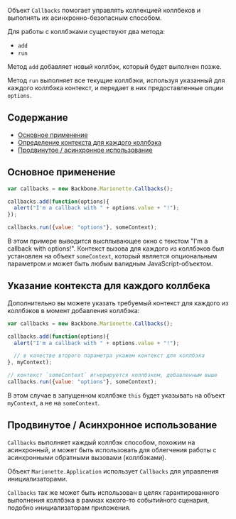 Объект `Callbacks` помогает управлять коллекцией коллбеков и выполнять их
асинхронно-безопасным способом.

Для работы с коллбэками существуют два метода:

* `add`
* `run`

Метод `add` добавляет новый коллбэк, который будет выполнен позже.

Метод `run` выполняет все текущие коллбэки, используя указанный для каждого коллбэка
контекст, и передает в них предоставленные опции `options`.

## Содержание

* [Основное применение](#basic-usage)
* [Определение контекста для каждого коллбэка](#specify-context-per-callback)
* [Продвинутое / асинхронное использование](#advanced--async-use)

## Основное применение

```js
var callbacks = new Backbone.Marionette.Callbacks();

callbacks.add(function(options){
  alert("I'm a callback with " + options.value + "!");
});

callbacks.run({value: "options"}, someContext);
```

В этом примере выводится высплывающее окно с текстом "I'm a callback with
options!". Контекст вызова для каждого из коллбэков был установлен на
объект `someContext`, который является опциональным параметром и может быть
любым валидным JavaScript-объектом.

## Указание контекста для каждого коллбека

Дополнительно вы можете указать требуемый контекст для каждого из коллбэков
в момент добавления коллбэка:

```js
var callbacks = new Backbone.Marionette.Callbacks();

callbacks.add(function(options){
  alert("I'm a callback with " + options.value + "!");

  // в качестве второго параметра укажем контекст для коллбэка
}, myContext);

// контекст `someContext` игнорируется коллбэком, добавленным выше
callbacks.run({value: "options"}, someContext);
```

В этом случае в запущенном коллбэке `this` будет указывать на объект `myContext`,
а не на `someContext`.

## Продвинутое / Асинхронное использование

`Callbacks` выполняет каждый коллбэк способом, похожим на асинхронный,
и может быть использовать для облегчения работы с асинхронными обратными вызовами (коллбэками).

Объект `Marionette.Application` использует `Callbacks` для управления
инициализаторами.

`Callbacks` так же может быть использован в целях гарантированного выполнения
коллбэка в рамках какого-то событийного сценария, подобно инициализаторам приложения.